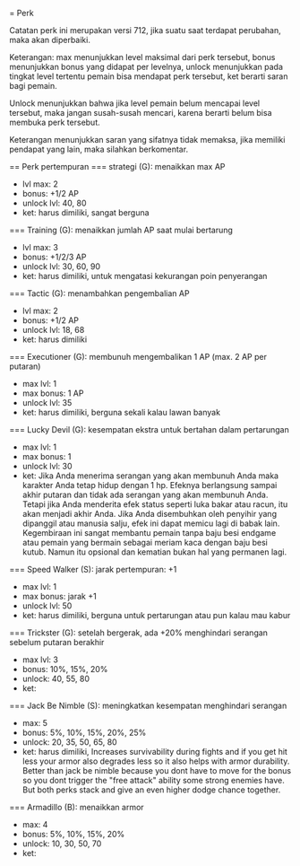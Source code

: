 = Perk

Catatan perk ini merupakan versi 712, jika suatu saat terdapat perubahan, maka
akan diperbaiki.

Keterangan: max menunjukkan level maksimal dari perk tersebut, bonus menunjukkan
bonus yang didapat per levelnya, unlock menunjukkan pada tingkat level tertentu
pemain bisa mendapat perk tersebut, ket berarti saran bagi pemain.

Unlock menunjukkan bahwa jika level pemain belum mencapai level tersebut, maka
jangan susah-susah mencari, karena berarti belum bisa membuka perk tersebut.

Keterangan menunjukkan saran yang sifatnya tidak memaksa, jika memiliki pendapat
yang lain, maka silahkan berkomentar.

== Perk pertempuran
=== strategi (G): menaikkan max AP
- lvl max: 2
- bonus: +1/2 AP
- unlock lvl: 40, 80
- ket: harus dimiliki, sangat berguna

=== Training (G): menaikkan jumlah AP saat mulai bertarung
- lvl max: 3
- bonus: +1/2/3 AP
- unlock lvl: 30, 60, 90
- ket: harus dimiliki, untuk mengatasi kekurangan poin penyerangan

=== Tactic (G): menambahkan pengembalian AP
- lvl max: 2
- bonus: +1/2 AP
- unlock lvl: 18, 68
- ket: harus dimiliki

=== Executioner (G): membunuh mengembalikan 1 AP (max. 2 AP per putaran)
- max lvl: 1
- max bonus: 1 AP
- unlock lvl: 35
- ket: harus dimiliki, berguna sekali kalau lawan banyak

=== Lucky Devil (G): kesempatan ekstra untuk bertahan dalam pertarungan
- max lvl: 1
- max bonus: 1
- unlock lvl: 30
- ket:
    Jika Anda menerima serangan yang akan membunuh Anda maka karakter Anda tetap
    hidup dengan 1 hp. Efeknya berlangsung sampai akhir putaran dan tidak ada
    serangan yang akan membunuh Anda. Tetapi jika Anda menderita efek status
    seperti luka bakar atau racun, itu akan menjadi akhir Anda. Jika Anda disembuhkan
    oleh penyihir yang dipanggil atau manusia salju, efek ini dapat memicu lagi di
    babak lain. Kegembiraan ini sangat membantu pemain tanpa baju besi endgame atau
    pemain yang bermain sebagai meriam kaca dengan baju besi kutub. Namun itu
    opsional dan kematian bukan hal yang permanen lagi.

=== Speed Walker (S): jarak pertempuran: +1
- max lvl: 1
- max bonus: jarak +1
- unlock lvl: 50
- ket: harus dimiliki, berguna untuk pertarungan atau pun kalau mau kabur

=== Trickster (G): setelah bergerak, ada +20% menghindari serangan sebelum putaran
berakhir
- max lvl: 3
- bonus: 10%, 15%, 20%
- unlock: 40, 55, 80
- ket: 

=== Jack Be Nimble (S): meningkatkan kesempatan menghindari serangan
- max: 5
- bonus: 5%, 10%, 15%, 20%, 25%
- unlock: 20, 35, 50, 65, 80
- ket: harus dimiliki, Increases survivability during fights and if you get hit less your armor also degrades less so it also helps with armor durability. Better than jack be nimble because you dont have to move for the bonus so you dont trigger the "free attack" ability some strong enemies have. But both perks stack and give an even higher dodge chance together.

=== Armadillo (B): menaikkan armor
- max: 4
- bonus: 5%, 10%, 15%, 20%
- unlock: 10, 30, 50, 70
- ket: 
